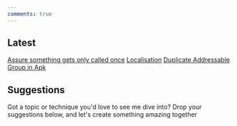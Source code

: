 ```yaml
---
comments: true
--- 
```

## Latest 
[Assure something gets only called once](.EnableFunctionCallOnlyOnce.md)
[Localisation](Localisation.md)
[Duplicate Addressable Group in Apk](DuplicateAdressableGroupInApk.md)

## Suggestions
Got a topic or technique you'd love to see me dive into? Drop your suggestions below, and let's create something amazing together